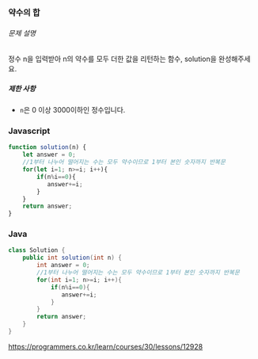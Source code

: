 ### 약수의 합

###### 문제 설명

정수 n을 입력받아 n의 약수를 모두 더한 값을 리턴하는 함수, solution을 완성해주세요.

##### 제한 사항

- `n`은 0 이상 3000이하인 정수입니다.



### Javascript

~~~js
function solution(n) {
    let answer = 0;
    //1부터 나누어 떨어지는 수는 모두 약수이므로 1부터 본인 숫자까지 반복문
    for(let i=1; n>=i; i++){
        if(n%i==0){
           answer+=i;
        }
    } 
    return answer;
}
~~~



### Java

~~~java
class Solution {
    public int solution(int n) {
        int answer = 0;
        //1부터 나누어 떨어지는 수는 모두 약수이므로 1부터 본인 숫자까지 반복문
        for(int i=1; n>=i; i++){
            if(n%i==0){
               answer+=i;
            }
        } 
        return answer;
    }
}
~~~



https://programmers.co.kr/learn/courses/30/lessons/12928